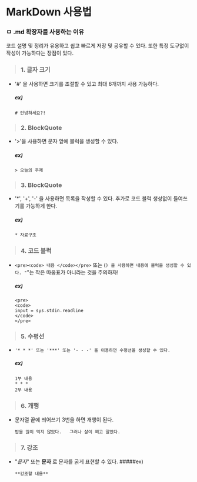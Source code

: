 # MarkDown 사용법
### ㅁ .md 확장자를 사용하는 이유
코드 설명 및 정리가 유용하고 쉽고 빠르게 저장 및 공유할 수 있다.
또한 특정 도구없이 작성이 가능하다는 장점이 있다.
    
    
> ### 1. 글자 크기
* '#' 을 사용하면 크기를 조절할 수 있고 최대 6개까지 사용 가능하다.
    ##### ex)
    ```
    # 안녕하세요?!
    ```

> ### 2. BlockQuote
* '>'을 사용하면 문자 앞에 블럭을 생성할 수 있다.
    ##### ex)
    ```
    > 오늘의 주제
    ```

> ### 3. BlockQuote
* '*', '+', '-' 을 사용하면 목록을 작성할 수 있다.
    추가로 코드 블럭 생성없이 들여쓰기를 가능하게 한다.
    ##### ex)
    ```
    * 자료구조
    ```

> ### 4. 코드 블럭
* ```<pre><code> 내용 </code></pre>```
    또는 (```) 을 사용하면 내용에 블럭을 생성할 수 있다.
    "```"는 작은 따옴표가 아니라는 것을 주의하자!
    ##### ex)
    ```
    <pre>
    <code>
    input = sys.stdin.readline
    </code>
    </pre>
    ```

> ### 5. 수평선
* ```'* * *' 또는 '***' 또는 '- - -' 을 이용하면 수평선을 생성할 수 있다.```
    ##### ex)
    ```
    1부 내용
    * * *
    2부 내용
    ```
    
> ### 6. 개행
* 문자열 끝에 띄어쓰기 3번을 하면 개행이 된다.
    ```
    밥을 많이 먹지 않았다.   그러나 살이 찌고 말았다.
    ```
    
> ### 7. 강조
* "*문자*" 또는 **문자** 로 문자를 굵게 표현할 수 있다.
    #####ex)
    ```
    **강조할 내용**
    ```
 
 
 

